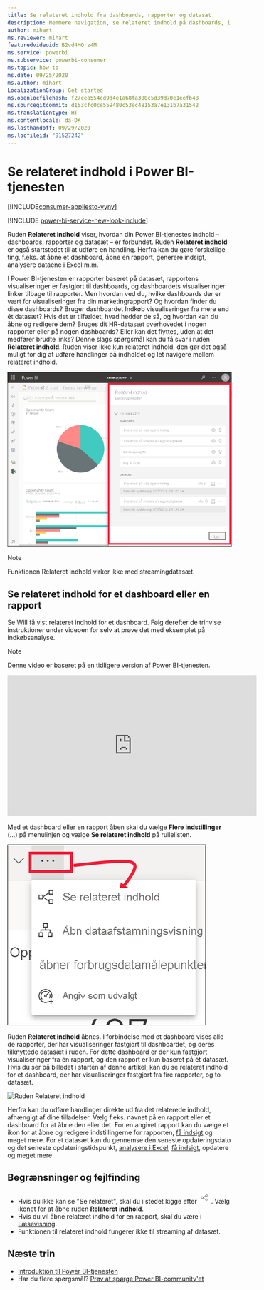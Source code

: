 ```yaml
---
title: Se relateret indhold fra dashboards, rapporter og datasæt
description: Nemmere navigation, se relateret indhold på dashboards, i rapporter og i datasæt
author: mihart
ms.reviewer: mihart
featuredvideoid: B2vd4MQrz4M
ms.service: powerbi
ms.subservice: powerbi-consumer
ms.topic: how-to
ms.date: 09/25/2020
ms.author: mihart
LocalizationGroup: Get started
ms.openlocfilehash: f27cea554cd9d4e1a68fa300c5d39d70e1eefb48
ms.sourcegitcommit: d153cfc0ce559480c53ec48153a7e131b7a31542
ms.translationtype: HT
ms.contentlocale: da-DK
ms.lasthandoff: 09/29/2020
ms.locfileid: "91527242"
---
```

# <a name="see-related-content-in-the-power-bi-service"></a>Se relateret indhold i Power BI-tjenesten

[!INCLUDE[consumer-appliesto-yyny](../includes/consumer-appliesto-yyny.md)]

[!INCLUDE [power-bi-service-new-look-include](../includes/power-bi-service-new-look-include.md)]

Ruden **Relateret indhold** viser, hvordan din Power BI-tjenestes indhold – dashboards, rapporter og datasæt – er forbundet. Ruden **Relateret indhold** er også startstedet til at udføre en handling. Herfra kan du gøre forskellige ting, f.eks. at åbne et dashboard, åbne en rapport, generere indsigt, analysere dataene i Excel m.m.  

I Power BI-tjenesten er rapporter baseret på datasæt, rapportens visualiseringer er fastgjort til dashboards, og dashboardets visualiseringer linker tilbage til rapporter. Men hvordan ved du, hvilke dashboards der er vært for visualiseringer fra din marketingrapport? Og hvordan finder du disse dashboards? Bruger dashboardet Indkøb visualiseringer fra mere end ét datasæt? Hvis det er tilfældet, hvad hedder de så, og hvordan kan du åbne og redigere dem? Bruges dit HR-datasæt overhovedet i nogen rapporter eller på nogen dashboards? Eller kan det flyttes, uden at det medfører brudte links? Denne slags spørgsmål kan du få svar i ruden **Relateret indhold**.  Ruden viser ikke kun relateret indhold, den gør det også muligt for dig at udføre handlinger på indholdet og let navigere mellem relateret indhold.

![relateret indhold](./media/end-user-related/power-bi-see-related-pane.png)

> [!NOTE]
> Funktionen Relateret indhold virker ikke med streamingdatasæt.
> 
> 

## <a name="see-related-content-for-a-dashboard-or-report"></a>Se relateret indhold for et dashboard eller en rapport
Se Will få vist relateret indhold for et dashboard. Følg derefter de trinvise instruktioner under videoen for selv at prøve det med eksemplet på indkøbsanalyse.

> [!NOTE]
> Denne video er baseret på en tidligere version af Power BI-tjenesten. 

<iframe width="560" height="315" src="https://www.youtube.com/embed/B2vd4MQrz4M#t=3m05s" frameborder="0" allowfullscreen></iframe>

Med et dashboard eller en rapport åben skal du vælge **Flere indstillinger** (...) på menulinjen og vælge **Se relateret indhold** på rullelisten.

![Ellipse med rulleliste](./media/end-user-related/power-bi-see-related.png)

Ruden **Relateret indhold** åbnes. I forbindelse med et dashboard vises alle de rapporter, der har visualiseringer fastgjort til dashboardet, og deres tilknyttede datasæt i ruden. For dette dashboard er der kun fastgjort visualiseringer fra én rapport, og den rapport er kun baseret på ét datasæt. Hvis du ser på billedet i starten af denne artikel, kan du se relateret indhold for et dashboard, der har visualiseringer fastgjort fra fire rapporter, og to datasæt.

![Ruden Relateret indhold](./media/end-user-related/power-bi-view-related-dashboard.png)

Herfra kan du udføre handlinger direkte ud fra det relaterede indhold, afhængigt af dine tilladelser.  Vælg f.eks. navnet på en rapport eller et dashboard for at åbne den eller det.  For en angivet rapport kan du vælge et ikon for at åbne og redigere indstillingerne for rapporten, [få indsigt](end-user-insights.md) og meget mere. For et datasæt kan du gennemse den seneste opdateringsdato og det seneste opdateringstidspunkt, [analysere i Excel](../collaborate-share/service-analyze-in-excel.md), [få indsigt](end-user-insights.md), opdatere og meget mere.  



<!-- ## See related content for a dataset
You'll need at least *view* permissions to a dataset to open the **Related content** pane. In this example, we're using the [Procurement Analysis sample](../create-reports/sample-procurement.md).

From the nav pane, locate the **Workspaces** heading and select a workspace from the list. If you have content in a workspace, it will display in the canvas to the right. 

![workspaces in nav pane](./media/end-user-related/power-bi-workspace.png)


In a workspace, select the **Datasets** tab and locate the **See related** icon ![See related icon](./media/end-user-related/power-bi-view-related-icon-new.png).

![Datasets tab](./media/end-user-related/power-bi-related-dataset.png)

Select the icon to open the **Related content** pane.

![Related content pane opens on top of Power BI content view](media/end-user-related/power-bi-dataset.png)

From here, you can take direct action on the related content. For example, select a dashboard or report name to open it.  For any dashboard in the list, select an icon to [share the dashboard with others](../collaborate-share/service-share-dashboards.md) or to open the **Settings** window for the dashboard. For a report, select an icon to [analyze in Excel](../collaborate-share/service-analyze-in-excel.md), [rename](../create-reports/service-rename.md), or [get insights](end-user-insights.md).  -->

## <a name="limitations-and-troubleshooting"></a>Begrænsninger og fejlfinding
* Hvis du ikke kan se "Se relateret", skal du i stedet kigge efter ![ikonet Se relateret](./media/end-user-related/power-bi-view-related-icon-new.png). Vælg ikonet for at åbne ruden **Relateret indhold**.
* Hvis du vil åbne relateret indhold for en rapport, skal du være i [Læsevisning](end-user-reading-view.md).
* Funktionen til relateret indhold fungerer ikke til streaming af datasæt.

## <a name="next-steps"></a>Næste trin
* [Introduktion til Power BI-tjenesten](../fundamentals/service-get-started.md)
* Har du flere spørgsmål? [Prøv at spørge Power BI-community'et](https://community.powerbi.com/)
